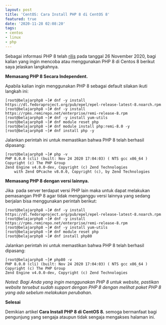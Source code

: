 ```yaml
---
layout: post
title: 'CentOS: Cara Install PHP 8 di CentOS 8'
featured: true
date: '2020-11-28 02:08:20'
tags:
- centos
- linux
- php
---
```


Sebagai informasi PHP 8 telah [rilis](https://www.php.net/archive/2020.php#2020-11-26-3) pada tanggal 26 November 2020, bagi kalian yang ingin mencoba atau menggunakan PHP 8 di Centos 8 berikut saya jelaskan langkahnya.

**Memasang PHP 8 Secara Independent.**

Apabila kalian ingin menggunakan PHP 8 sebagai default silakan ikuti langkah ini:

<!--kg-card-begin: markdown-->

    [root@belajarphp8 ~]# dnf -y install https://dl.fedoraproject.org/pub/epel/epel-release-latest-8.noarch.rpm
    [root@belajarphp8 ~]# dnf -y install https://rpms.remirepo.net/enterprise/remi-release-8.rpm
    [root@belajarphp8 ~]# dnf -y install yum-utils
    [root@belajarphp8 ~]# dnf module reset php
    [root@belajarphp8 ~]# dnf module install php:remi-8.0 -y
    [root@belajarphp8 ~]# dnf install php -y

<!--kg-card-end: markdown-->

Jalankan perintah ini untuk memastikan bahwa PHP 8 telah berhasil dipasang:

<!--kg-card-begin: markdown-->

    [root@belajarphp8 ~]# php -v
    PHP 8.0.0 (cli) (built: Nov 24 2020 17:04:03) ( NTS gcc x86_64 )
    Copyright (c) The PHP Group
    Zend Engine v4.0.0-dev, Copyright (c) Zend Technologies
        with Zend OPcache v8.0.0, Copyright (c), by Zend Technologies

<!--kg-card-end: markdown--><!--kg-card-begin: html--><script async src="https://pagead2.googlesyndication.com/pagead/js/adsbygoogle.js"></script><ins class="adsbygoogle" style="display:block; text-align:center;" data-ad-layout="in-article" data-ad-format="fluid" data-ad-client="ca-pub-1515372853161377" data-ad-slot="4684565489"></ins><script>
     (adsbygoogle = window.adsbygoogle || []).push({});
</script><!--kg-card-end: html-->

**Memasang PHP 8 dengan versi lainnya.**

Jika &nbsp;pada server terdapat versi PHP lain maka untuk dapat melakukan pemasangan PHP 8 agar tidak mengganggu versi lainnya yang sedang berjalan bisa menggunakan perintah berikut:

<!--kg-card-begin: markdown-->

    [root@belajarphp8 ~]# dnf -y install https://dl.fedoraproject.org/pub/epel/epel-release-latest-8.noarch.rpm
    [root@belajarphp8 ~]# dnf -y install https://rpms.remirepo.net/enterprise/remi-release-8.rpm
    [root@belajarphp8 ~]# dnf -y install yum-utils
    [root@belajarphp8 ~]# dnf module reset php
    [root@belajarphp8 ~]# dnf install php80

<!--kg-card-end: markdown-->

Jalankan perintah ini untuk memastikan bahwa PHP 8 telah berhasil dipasang:

<!--kg-card-begin: markdown-->

    [root@belajarphp8 ~]# php80 -v
    PHP 8.0.0 (cli) (built: Nov 24 2020 17:04:03) ( NTS gcc x86_64 )
    Copyright (c) The PHP Group
    Zend Engine v4.0.0-dev, Copyright (c) Zend Technologies

<!--kg-card-end: markdown-->

_Noted: Bagi Anda yang ingin menggunakan PHP 8 untuk website, pastikan website tersebut sudah support dengan PHP 8 dengan melihat paket PHP 8 yang ada sebelum melakukan perubahan._

**Selesai**

Demikian artikel **Cara Install PHP 8 di CentOS 8.** semoga bermanfaat bagi pengunjung yang sengaja ataupun tidak sengaja mengakses halaman ini.

